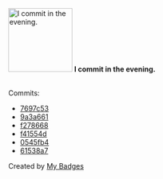 <img src="https://github.com/my-badges/my-badges/blob/master/src/all-badges/time-of-commit/evening-commits.png?raw=true" alt="I commit in the evening." title="I commit in the evening." width="128">
<strong>I commit in the evening.</strong>
<br><br>

Commits:

- <a href="https://github.com/Neptunium931/dotfile/commit/7697c53d274400ed622ef0689d72368577ba8670">7697c53</a>
- <a href="https://github.com/Neptunium931/Csystem/commit/9a3a66134fbe20760cc2734157ddc412dbdb4703">9a3a661</a>
- <a href="https://github.com/Neptunium931/Csystem/commit/f27866843789145d2cbb01ceb71b9804401fc7b0">f278668</a>
- <a href="https://github.com/Neptunium931/Csystem/commit/f41554d5fa9869e83f25f1b31ed742332b147967">f41554d</a>
- <a href="https://github.com/Neptunium931/Csystem/commit/0545fb49b54ea2e0f8eaa77c46dd921e32428070">0545fb4</a>
- <a href="https://github.com/Neptunium931/Csystem/commit/61538a720ee229007aef104a1f260c3b54e90841">61538a7</a>


Created by <a href="https://github.com/my-badges/my-badges">My Badges</a>